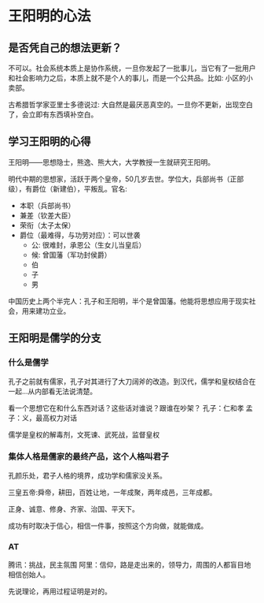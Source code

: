 # 王阳明的心法
## 是否凭自己的想法更新？
不可以。社会系统本质上是协作系统，一旦你发起了一批事儿，当它有了一批用户和社会影响力之后，本质上就不是个人的事儿，而是一个公共品。比如: 小区的小卖部。

古希腊哲学家亚里士多德说过: 大自然是最厌恶真空的。一旦你不更新，出现空白了，会立即有东西填补空白。

## 学习王阳明的心得
王阳明——思想隐士，熊逸、熊大大，大学教授一生就研究王阳明。

明代中期的思想家，活跃于两个皇帝，50几岁去世。学位大，兵部尚书（正部级），有爵位（新建伯），平叛乱。官名:
- 本职（兵部尚书）
- 兼差（钦差大臣）
- 荣衔（太子太保）
- 爵位（最难得，与功劳对应）：可以世袭
    + 公: 很难封，承恩公（生女儿当皇后）
    + 候: 曾国藩（军功封侯爵）
    + 伯
    + 子
    + 男

中国历史上两个半完人：孔子和王阳明，半个是曾国藩。他能将思想应用于现实社会，用来建功立业。

## 王阳明是儒学的分支
### 什么是儒学
孔子之前就有儒家，孔子对其进行了大刀阔斧的改造。到汉代，儒学和皇权结合在一起...从内部看无法说清楚。

看一个思想它在和什么东西对话？这些话对谁说？跟谁在吵架？
孔子：仁和孝
孟子：义，最高权力对话

儒学是皇权的解毒剂，文死谏、武死战，监督皇权

### 集体人格是儒家的最终产品，这个人格叫君子
孔颜乐处，君子人格的境界，成功学和儒家没关系。

三皇五帝:舜帝，耕田，百姓让地，一年成聚，两年成邑，三年成都。

正身、诚意、修身、齐家、治国、平天下。

成功有时取决于信心，相信一件事，按照这个方向做，就能做成。

### AT
腾讯：挑战，民主氛围
阿里：信仰，路是走出来的，领导力，周围的人都盲目地相信创始人。

先说理论，再用过程证明是对的。




